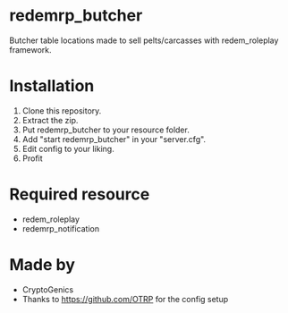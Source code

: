 # redemrp_butcher
Butcher table locations made to sell pelts/carcasses with redem_roleplay framework.

# Installation
1. Clone this repository.
2. Extract the zip.
3. Put redemrp_butcher to your resource folder.
4. Add "start redemrp_butcher" in your "server.cfg".
5. Edit config to your liking.
6. Profit

# Required resource
- redem_roleplay
- redemrp_notification

# Made by
- CryptoGenics
- Thanks to https://github.com/OTRP for the config setup
